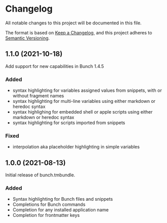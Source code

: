 # Changelog

All notable changes to this project will be documented in this file.

The format is based on [Keep a Changelog](https://keepachangelog.com/en/1.0.0/),
and this project adheres to [Semantic Versioning](https://semver.org/spec/v2.0.0.html).


## 1.1.0 (2021-10-18)

Add support for new capabilities in Bunch 1.4.5

### Added

- syntax highlighting for variables assigned values from snippets, with or
  without fragment names
- syntax highlighting for multi-line variables using either markdown or
  heredoc syntax
- syntax highlighing for embedded shell or apple scripts using either markdown
  or heredoc syntax
- syntax highlighting for scripts imported from snippets

### Fixed

- interpolation aka placeholder highlighting in simple variables

## 1.0.0 (2021-08-13)

Initial release of bunch.tmbundle.

### Added

- Syntax highlighting for Bunch files and snippets
- Completions for Bunch commands
- Completion for any installed application name
- Completion for frontmatter keys
